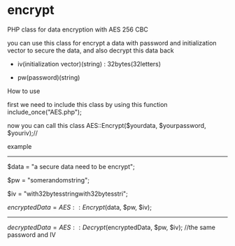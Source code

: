 # encrypt
PHP class for data encryption with AES 256 CBC

you can use this class for encrypt a data with password and initialization vector to secure the data, and also decrypt this data back

* iv(initialization vector)(string) : 32bytes(32letters)

* pw(password)(string)

How to use

first we need to include this class by using this function include_once("AES.php");

now you can call this class AES::Encrypt($yourdata, $yourpassword, $youriv);// 

example

--------------------------------------------

$data = "a secure data need to be encrypt";

$pw = "somerandomstring";

$iv = "with32bytesstringwith32bytesstri";

$encryptedData = AES::Encrypt($data, $pw, $iv);

-------------------------------------------------

$decryptedData = AES::Decrypt($encryptedData, $pw, $iv); //the same password and IV
